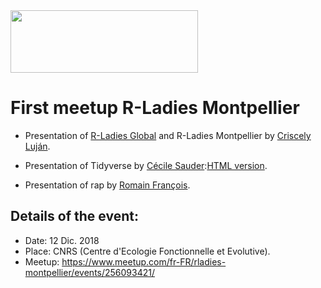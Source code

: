 <img src="https://github.com/rladies/starter-kit/blob/master/logo/R-LadiesGlobal_RBG_online_LogoWithText_Horizontal.png" data-canonical-src="https://github.com/rladies/starter-kit/blob/master/logo/R-LadiesGlobal_RBG_online_LogoWithText_Horizontal.png" width="300" height="100" />

# First meetup R-Ladies Montpellier

- Presentation of [R-Ladies Global](https://rladies.org/) and R-Ladies Montpellier by [Criscely Luján](https://github.com/CriscelyLP).

- Presentation of Tidyverse by [Cécile Sauder](https://github.com/cecilesauder/RLadiesTidyverse):[HTML version](https://cecilesauder.netlify.com/rladiesmeetups/meetup1_tidyverse/tidyverse#1).

- Presentation of rap by [Romain François](https://github.com/romainfrancois/rap).

## Details of the event:
- Date: 12 Dic. 2018
- Place: CNRS (Centre d'Ecologie Fonctionnelle et Evolutive).
- Meetup: https://www.meetup.com/fr-FR/rladies-montpellier/events/256093421/
